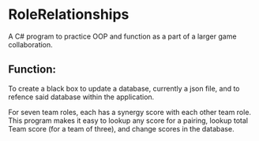# RoleRelationships
A C# program to practice OOP and function as a part of a larger game collaboration.


## Function:

To create a black box to update a database, currently a json file, and to refence said database within the application.

For seven team roles, each has a synergy score with each other team role.  This program makes it easy to lookup any score for a pairing, lookup total Team score (for a team of three), and change scores in the database.
